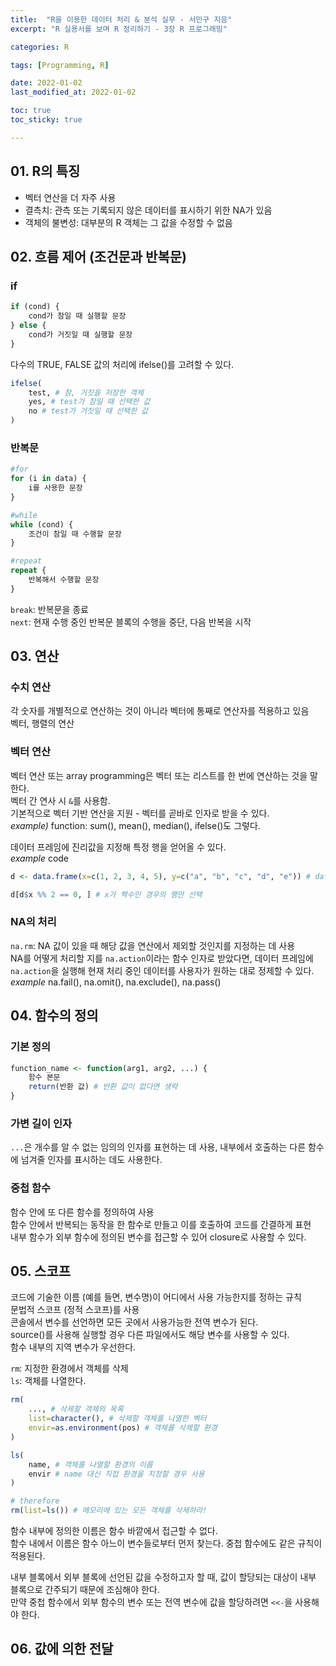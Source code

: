 ```yaml
---
title:  "R을 이용한 데이터 처리 & 분석 실무 - 서민구 지음"
excerpt: "R 실용서를 보며 R 정리하기 - 3장 R 프로그래밍"

categories: R

tags: [Programming, R]

date: 2022-01-02
last_modified_at: 2022-01-02

toc: true
toc_sticky: true

---
```


## 01. R의 특징

* 벡터 연산을 더 자주 사용  
* 결측치: 관측 또는 기록되지 않은 데이터를 표시하기 위한 NA가 있음  
* 객체의 불변성: 대부분의 R 객체는 그 값을 수정할 수 없음

## 02. 흐름 제어 (조건문과 반복문)

### if

```R
if (cond) {
    cond가 참일 때 실행할 문장
} else {
    cond가 거짓일 때 실행할 문장
}
```

다수의 TRUE, FALSE 값의 처리에 ifelse()를 고려할 수 있다.

```R
ifelse(
    test, # 참, 거짓을 저장한 객체
    yes, # test가 참일 때 선택한 값
    no # test가 거짓일 때 선택한 값
)
```

### 반복문

```R
#for
for (i in data) {
    i를 사용한 문장
}

#while
while (cond) {
    조건이 참일 때 수행할 문장
}

#repeat
repeat {
    반복해서 수행할 문장
}
```

`break`: 반복문을 종료  
`next`: 현재 수행 중인 반복문 블록의 수행을 중단, 다음 반복을 시작

## 03. 연산

### 수치 연산

각 숫자를 개별적으로 연산하는 것이 아니라 벡터에 통째로 연산자를 적용하고 있음  
벡터, 행렬의 연산  

### 벡터 연산

벡터 연산 또는 array programming은 벡터 또는 리스트를 한 번에 연산하는 것을 말한다.  
벡터 간 연사 시 `&`를 사용함.  
기본적으로 벡터 기반 연산을 지원 - 벡터를 곧바로 인자로 받을 수 있다.  
*example)* function: sum(), mean(), median(), ifelse()도 그렇다.  

데이터 프레임에 진리값을 지정해 특정 행을 얻어올 수 있다.  
*example* code  

```R
d <- data.frame(x=c(1, 2, 3, 4, 5), y=c("a", "b", "c", "d", "e")) # data frame 만들기

d[d$x %% 2 == 0, ] # x가 짝수인 경우의 행만 선택
```

### NA의 처리

`na.rm`: NA 값이 있을 때 해당 값을 연산에서 제외할 것인지를 지정하는 데 사용  
NA를 어떻게 처리할 지를 `na.action`이라는 함수 인자로 받았다면, 데이터 프레임에 `na.action`을 실행해 현재 처리 중인 데이터를 사용자가 원하는 대로 정제할 수 있다.  
*example* na.fail(), na.omit(), na.exclude(), na.pass()  

## 04. 함수의 정의

### 기본 정의

```R
function_name <- function(arg1, arg2, ...) {
    함수 본문
    return(반환 값) # 반환 값이 없다면 생략
}
```

### 가변 길이 인자

`...`은 개수를 알 수 없는 임의의 인자를 표현하는 데 사용, 내부에서 호출하는 다른 함수에 넘겨줄 인자를 표시하는 데도 사용한다.  

### 중첩 함수

함수 안에 또 다른 함수를 정의하여 사용  
함수 안에서 반복되는 동작을 한 함수로 만들고 이를 호출하여 코드를 간결하게 표현  
내부 함수가 외부 함수에 정의된 변수를 접근할 수 있어 closure로 사용할 수 있다.  

## 05. 스코프

코드에 기술한 이름 (예를 들면, 변수명)이 어디에서 사용 가능한지를 정하는 규칙  
문법적 스코프 (정적 스코프)를 사용  
콘솔에서 변수를 선언하면 모든 곳에서 사용가능한 전역 변수가 된다.  
source()를 사용해 실행할 경우 다른 파일에서도 해당 변수를 사용할 수 있다.  
함수 내부의 지역 변수가 우선한다.  

`rm`: 지정한 환경에서 객체를 삭제  
`ls`: 객체를 나열한다.  

```R
rm(
    ..., # 삭제할 객체의 목록
    list=character(), # 삭제할 객체를 나열한 벡터
    envir=as.environment(pos) # 객체를 삭제할 환경
)

ls(
    name, # 객체를 나열할 환경의 이름
    envir # name 대신 직접 환경을 지정할 경우 사용
)

# therefore
rm(list=ls()) # 메모리에 있는 모든 객체를 삭제하라!
```

함수 내부에 정의한 이름은 함수 바깥에서 접근할 수 없다.  
함수 내에서 이름은 함수 아느이 변수들로부터 먼저 찾는다. 중첩 함수에도 같은 규칙이 적용된다.  

내부 블록에서 외부 블록에 선언된 값을 수정하고자 할 때, 값이 할당되는 대상이 내부 블록으로 간주되기 때문에 조심해야 한다.  
만약 중첩 함수에서 외부 함수의 변수 또는 전역 변수에 값을 할당하려면 `<<-`을 사용해야 한다.  

## 06. 값에 의한 전달

